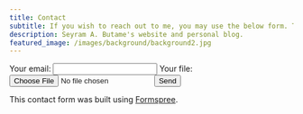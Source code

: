 ```yaml
---
title: Contact
subtitle: If you wish to reach out to me, you may use the below form. Thanks!
description: Seyram A. Butame's website and personal blog.
featured_image: /images/background/background2.jpg
---
```


<form
  action="https://formspree.io/f/xzbobbyw"
  method="POST"
  enctype="multipart/form-data"
>
  <label>
    Your email:
    <input type="email" name="_replyto">
  </label>
  <label>
    Your file:
    <input type="file" name="upload">
  </label>
  <button type="submit">Send</button>
</form>

This contact form was built using [Formspree](https://formspree.io/create/jekyllthemes).
